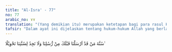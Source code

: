 ```yaml
---
title: "Al-Isra' - 77"
no: 77
arabic_no: ٧٧
translation: "(Yang demikian itu) merupakan ketetapan bagi para rasul Kami yang Kami utus sebelum engkau, dan tidak akan engkau dapati perubahan atas ketetapan Kami."
tafsir: "Dalam ayat ini dijelaskan tentang hukum-hukum Allah yang berlaku umum, sebagaimana yang telah dialami oleh para rasul dan nabi sebelum-nya. Mereka mengalami tekanan-tekanan yang berat dan diusir oleh kaum-nya. Tetapi akhirnya, Allah memenangkan kaum Muslimin dan menghukum mereka yang ingkar. Demikian pula Rasulullah saw dan para pengikutnya, mereka tidak luput dari tekanan dan penganiayaan kaum musyrikin Mekah. Namun, hal itu tidak mempengaruhi keteguhan hati Rasulullah dan pengikut-pengikutnya, meskipun mereka terpaksa hijrah. Janji kemenangan dari Allah akan datang pada waktunya, dan musuh-musuh Allah akan mengalami kekalahan yang besar.\n\nPerlu dijelaskan bahwa hukuman dengan memusnahkan mereka yang durhaka seperti yang terjadi pada kaum 'Ad, Samud, kaum Lut, dan lain-lain yang dikenal dengan istilah azab al-isti'shal (hukuman dengan pemusnahan) tidak diberlakukan lagi setelah Rasulullah Muhammad saw diutus karena beliau pembawa rahmat ke seluruh umat manusia, dan adanya harapan bahwa kaum kafir Quraisy atau keturunannya akan masuk Islam.\n\nAllah swt berfirman:\n\nTetapi Allah tidak akan menghukum mereka, selama engkau (Muhammad) berada di antara mereka. Dan tidaklah (pula) Allah akan menghukum mereka, sedang mereka (masih) memohon ampunan. (al-Anfal/8: 33)"
---
```


سُنَّةَ مَنْ قَدْ اَرْسَلْنَا قَبْلَكَ مِنْ رُّسُلِنَا وَلَا تَجِدُ لِسُنَّتِنَا تَحْوِيْلًا ࣖ 
